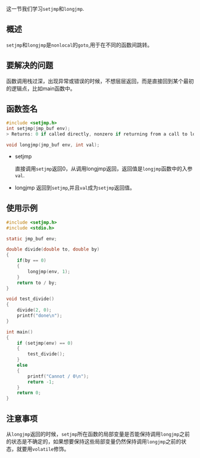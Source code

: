 这一节我们学习`setjmp`和`longjmp`.

## 概述

`setjmp`和`longjmp`是`nonlocal`的`goto`,用于在不同的函数间跳转。

## 要解决的问题
函数调用栈过深，出现异常或错误的时候，不想层层返回，而是直接回到某个最初的逻辑点，比如main函数中。

## 函数签名
```c
#include <setjmp.h>
int setjmp(jmp_buf env);
> Returns: 0 if called directly, nonzero if returning from a call to longjmp 

void longjmp(jmp_buf env, int val);

```

- setjmp

    直接调用`setjmp`返回0，从调用longjmp返回，返回值是`longjmp`函数中的入参`val`.

- longjmp
    返回到`setjmp`,并且`val`成为`setjmp`返回值。


## 使用示例

```c
#include <setjmp.h>
#include <stdio.h>

static jmp_buf env;

double divide(double to, double by)
{
    if(by == 0)
    {
        longjmp(env, 1);
    }
    return to / by;
}

void test_divide()
{
    divide(2, 0);
    printf("done\n");
}

int main()
{
    if (setjmp(env) == 0)
    {
        test_divide();
    }
    else
    {
        printf("Cannot / 0\n");
        return -1;
    }
    return 0;
}

```


## 注意事项

从`longjmp`返回的时候，`setjmp`所在函数的局部变量是否能保持调用`longjmp`之前的状态是不确定的，如果想要保持这些局部变量仍然保持调用`longjmp`之前的状态，就要用`volatile`修饰。

